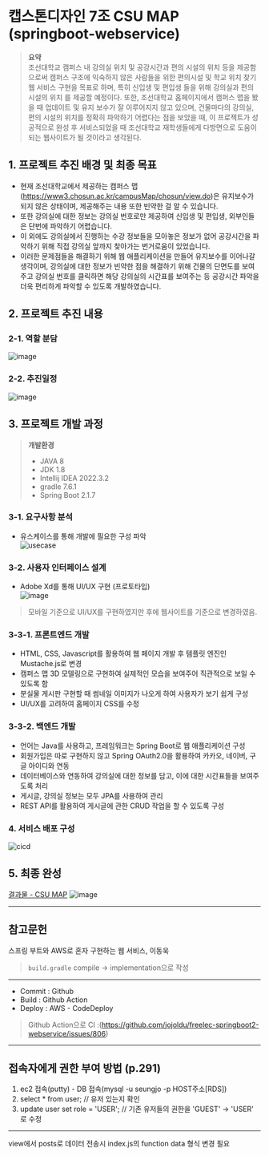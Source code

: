 # 캡스톤디자인 7조 CSU MAP (springboot-webservice)

> **요약**  
> 조선대학교 캠퍼스 내 강의실 위치 및 공강시간과 편의 시설의 위치 등을 제공함으로써 캠퍼스 구조에 익숙하지 않은 사람들을 위한 편의시설 및 학교 위치 찾기 웹 서비스 구현을 목표로 하며, 특히 신입생 및 편입생 들을 위해 강의실과 편의 시설의 위치 를 제공할 예정이다. 또한, 조선대학교 홈페이지에서 캠퍼스 맵을 봤을 때 업데이트 및 유지 보수가 잘 이루어지지 않고 있으며, 건물마다의 강의실, 편의 시설의 위치를 정확히 파악하기 어렵다는 점을 보았을 때, 이 프로젝트가 성공적으로 완성 후 서비스되었을 때 조선대학교 재학생들에게 다방면으로 도움이 되는 웹사이트가 될 것이라고 생각된다.

## 1. 프로젝트 추진 배경 및 최종 목표
- 현재 조선대학교에서 제공하는 캠퍼스 맵(https://www3.chosun.ac.kr/campusMap/chosun/view.do)은 유지보수가 되지 않은 상태이며, 제공해주는 내용 또한 빈약한 걸 알 수 있습니다.
- 또한 강의실에 대한 정보는 강의실 번호로만 제공하여 신입생 및 편입생, 외부인들은 단번에 파악하기 어렵습니다.
- 이 외에도 강의실에서 진행하는 수강 정보들을 모아놓은 정보가 없어 공강시간을 파악하기 위해 직접 강의실 앞까지 찾아가는 번거로움이 있었습니다.
- 이러한 문제점들을 해결하기 위해 웹 애플리케이션을 만들어 유지보수를 이어나갈 생각이며, 강의실에 대한 정보가 빈약한 점을 해결하기 위해 건물의 단면도를 보여주고 강의실 번호를 클릭하면 해당 강의실의 시간표를 보여주는 등 공강시간 파악을 더욱 편리하게 파악할 수 있도록 개발하였습니다.

## 2. 프로젝트 추진 내용
### 2-1. 역할 분담 
![image](https://github.com/f1v3-dev/springboot-webservice/assets/84575041/0b396154-26e1-4ef7-8438-537e6121c9d5)

### 2-2. 추진일정
![image](https://github.com/f1v3-dev/springboot-webservice/assets/84575041/27edf3ea-0e36-44f5-b9d6-7d20b7f54ec1)


## 3. 프로젝트 개발 과정
>**개발환경**
> - JAVA 8
> -  JDK 1.8
> - Intellij IDEA 2022.3.2
> - gradle 7.6.1
> - Spring Boot 2.1.7


### 3-1. 요구사항 분석
- 유스케이스를 통해 개발에 필요한 구성 파악  
![usecase](https://github.com/f1v3-dev/springboot-webservice/assets/84575041/147983d8-3585-4ab0-b4eb-8e5cd3b6e59b)

### 3-2. 사용자 인터페이스 설계
- Adobe Xd를 통해 UI/UX 구현 (프로토타입)  
![image](https://github.com/f1v3-dev/springboot-webservice/assets/84575041/5a937238-5248-4013-9669-cc795020a776)
> 모바일 기준으로 UI/UX를 구현하였지만 후에 웹사이트를 기준으로 변경하였음.
> 
### 3-3-1. 프론트엔드 개발
 - HTML, CSS, Javascript를 활용하여 웹 페이지 개발 후 템플릿 엔진인 Mustache.js로 변경
 - 캠퍼스 맵 3D 모델링으로 구현하여 실제적인 모습을 보여주어 직관적으로 보일 수 있도록 함
 - 분실물 게시판 구현할 때 썸네일 이미지가 나오게 하여 사용자가 보기 쉽게 구성
 - UI/UX를 고려하여 홈페이지 CSS를 수정
  
### 3-3-2. 백엔드 개발
 - 언어는 Java를 사용하고, 프레임워크는 Spring Boot로 웹 애플리케이션 구성
 - 회원가입은 따로 구현하지 않고 Spring OAuth2.0을 활용하여 카카오, 네이버, 구글 아이디와 연동
 - 데이터베이스와 연동하여 강의실에 대한 정보를 담고, 이에 대한 시간표들을 보여주도록 처리
 - 게시글, 강의실 정보는 모두 JPA를 사용하여 관리
 - REST API를 활용하여 게시글에 관한 CRUD 작업을 할 수 있도록 구성
  
### 4. 서비스 배포 구성
![cicd](https://github.com/f1v3-dev/springboot-webservice/assets/84575041/b0b039cc-3ea8-4c44-918a-0d93c706f3ec)

## 5. 최종 완성
[결과물 - CSU MAP](http://ec2-13-209-185-179.ap-northeast-2.compute.amazonaws.com/)
![image](https://github.com/f1v3-dev/springboot-webservice/assets/84575041/03b2e812-4cc2-48eb-9d5c-09c8cdaa76de)

--- 

## 참고문헌
스프링 부트와 AWS로 혼자 구현하는 웹 서비스, 이동욱

> `build.gradle` compile -> implementation으로 작성

---
- Commit : Github
- Build : Github Action
- Deploy : AWS - CodeDeploy
> Github Action으로 CI :(https://github.com/jojoldu/freelec-springboot2-webservice/issues/806)

---

## 접속자에게 권한 부여 방법 (p.291)
1. ec2 접속(putty) - DB 접속(mysql -u seungjo -p HOST주소[RDS])
2. select * from user; // 유저 있는지 확인
3. update user set role = 'USER'; // 기존 유저들의 권한을 'GUEST' -> 'USER' 로 수정

--- 
view에서 posts로 데이터 전송시 index.js의 function data 형식 변경 필요
